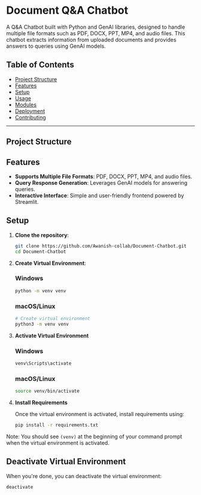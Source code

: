 # Document Q&A Chatbot

A Q&A Chatbot built with Python and GenAI libraries, designed to handle multiple file formats such as PDF, DOCX, PPT, MP4, and audio files. This chatbot extracts information from uploaded documents and provides answers to queries using GenAI models.

## Table of Contents
- [Project Structure](#project-structure)
- [Features](#features)
- [Setup](#setup)
- [Usage](#usage)
- [Modules](#modules)
- [Deployment](#deployment)
- [Contributing](#contributing)

---

## Project Structure


## Features

- **Supports Multiple File Formats**: PDF, DOCX, PPT, MP4, and audio files.
- **Query Response Generation**: Leverages GenAI models for answering queries.
- **Interactive Interface**: Simple and user-friendly frontend powered by Streamlit.

## Setup

1. **Clone the repository**:


    ```bash
    git clone https://github.com/Awanish-collab/Document-Chatbot.git
    cd Document-Chatbot
    ```

2. **Create Virtual Environment**:
    ### Windows
    ```bash
    python -m venv venv
    ```
    ### macOS/Linux
    ```bash
    # Create virtual environment
    python3 -m venv venv
    ```

3. **Activate Virtual Environment**
    ### Windows
    ```bash
    venv\Scripts\activate
    ```
    ### macOS/Linux
    ```bash
    source venv/bin/activate
    ```

4. **Install Requirements**


    Once the virtual environment is activated, install requirements using:
    ```bash
    pip install -r requirements.txt
    ```

Note: You should see `(venv)` at the beginning of your command prompt when the virtual environment is activated.

## Deactivate Virtual Environment

When you're done, you can deactivate the virtual environment:
```bash
deactivate
```
